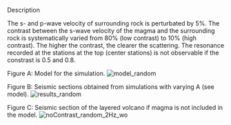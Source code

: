 Description

The s- and p-wave velocity of surrounding rock is perturbated by 5%.
The contrast between the s-wave velocity of the magma and the surrounding rock is systematically varied from 80% (low contrast) to 10% (high contrast). 
The higher the contrast, the clearer the scattering. 
The resonance recorded at the stations at the top (center stations) is not observable if the constrast is 0.5 and 0.8.

Figure A: Model for the simulation.
![model_random](https://user-images.githubusercontent.com/64535952/148917549-320cacca-16fe-450f-9107-434e5c68a537.PNG)


Figure B: Seismic sections obtained from simulations with varying A (see model).
![results_random](https://user-images.githubusercontent.com/64535952/148917553-762cfb0c-67bc-4e79-a79d-5c7b90cf2a92.png)


Figure C: Seismic section of the layered volcano if magma is not included in the model.
![noContrast_random_2Hz_wo](https://user-images.githubusercontent.com/64535952/148917568-18c185ee-1b3e-4b46-a268-1b4d65976573.PNG)
